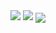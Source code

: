 <img src="https://github-readme-stats.vercel.app/api?username=gavkujo&hide=prs,issues,contribs&show_icons=true&theme=radical">
<img src="https://github-readme-stats.vercel.app/api/top-langs/?username=gavkujo&theme=radical&layout=compact"/>
<img align="center" src="https://activity-graph.herokuapp.com/graph?username=gavkujo&theme=radical&hide_border=true&bg_color=110121"/>
